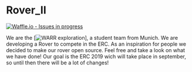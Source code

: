 # Rover_II

[![Waffle.io - Issues in progress](https://badge.waffle.io/WARRExploration/Rover_II.png?label=in%20progress&title=In%20Progress)](http://waffle.io/WARRExploration/Rover_II)

We are the [![WARR exploration](https://exploration.warr.de)], a student team from Munich. We are developing a Rover to compete in the ERC. As an inspiration for people we decided to make our rover open source. Feel free and take a look on what we have done! Our goal is the ERC 2019 wich will take place in september, so until then there will be a lot of changes!
